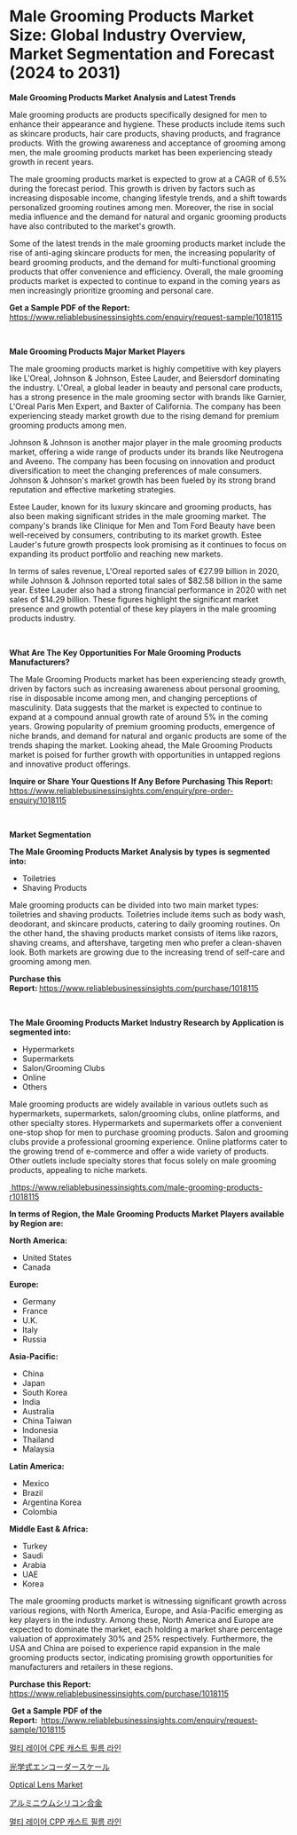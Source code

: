 <p><h1>Male Grooming Products Market Size: Global Industry Overview, Market Segmentation and Forecast (2024 to 2031)</h1></p><p><strong>Male Grooming Products Market Analysis and Latest Trends</strong></p>
<p><p>Male grooming products are products specifically designed for men to enhance their appearance and hygiene. These products include items such as skincare products, hair care products, shaving products, and fragrance products. With the growing awareness and acceptance of grooming among men, the male grooming products market has been experiencing steady growth in recent years.</p><p>The male grooming products market is expected to grow at a CAGR of 6.5% during the forecast period. This growth is driven by factors such as increasing disposable income, changing lifestyle trends, and a shift towards personalized grooming routines among men. Moreover, the rise in social media influence and the demand for natural and organic grooming products have also contributed to the market's growth.</p><p>Some of the latest trends in the male grooming products market include the rise of anti-aging skincare products for men, the increasing popularity of beard grooming products, and the demand for multi-functional grooming products that offer convenience and efficiency. Overall, the male grooming products market is expected to continue to expand in the coming years as men increasingly prioritize grooming and personal care.</p></p>
<p><strong>Get a Sample PDF of the Report:&nbsp;</strong> <a href="https://www.reliablebusinessinsights.com/enquiry/request-sample/1018115">https://www.reliablebusinessinsights.com/enquiry/request-sample/1018115</a></p>
<p>&nbsp;</p>
<p><strong>Male Grooming Products Major Market Players</strong></p>
<p><p>The male grooming products market is highly competitive with key players like L'Oreal, Johnson & Johnson, Estee Lauder, and Beiersdorf dominating the industry. L'Oreal, a global leader in beauty and personal care products, has a strong presence in the male grooming sector with brands like Garnier, L'Oreal Paris Men Expert, and Baxter of California. The company has been experiencing steady market growth due to the rising demand for premium grooming products among men.</p><p>Johnson & Johnson is another major player in the male grooming products market, offering a wide range of products under its brands like Neutrogena and Aveeno. The company has been focusing on innovation and product diversification to meet the changing preferences of male consumers. Johnson & Johnson's market growth has been fueled by its strong brand reputation and effective marketing strategies.</p><p>Estee Lauder, known for its luxury skincare and grooming products, has also been making significant strides in the male grooming market. The company's brands like Clinique for Men and Tom Ford Beauty have been well-received by consumers, contributing to its market growth. Estee Lauder's future growth prospects look promising as it continues to focus on expanding its product portfolio and reaching new markets.</p><p>In terms of sales revenue, L'Oreal reported sales of €27.99 billion in 2020, while Johnson & Johnson reported total sales of $82.58 billion in the same year. Estee Lauder also had a strong financial performance in 2020 with net sales of $14.29 billion. These figures highlight the significant market presence and growth potential of these key players in the male grooming products industry.</p></p>
<p>&nbsp;</p>
<p><strong>What Are The Key Opportunities For Male Grooming Products Manufacturers?</strong></p>
<p><p>The Male Grooming Products market has been experiencing steady growth, driven by factors such as increasing awareness about personal grooming, rise in disposable income among men, and changing perceptions of masculinity. Data suggests that the market is expected to continue to expand at a compound annual growth rate of around 5% in the coming years. Growing popularity of premium grooming products, emergence of niche brands, and demand for natural and organic products are some of the trends shaping the market. Looking ahead, the Male Grooming Products market is poised for further growth with opportunities in untapped regions and innovative product offerings.</p></p>
<p><strong>Inquire or Share Your Questions If Any Before Purchasing This Report:</strong> <a href="https://www.reliablebusinessinsights.com/enquiry/pre-order-enquiry/1018115">https://www.reliablebusinessinsights.com/enquiry/pre-order-enquiry/1018115</a></p>
<p>&nbsp;</p>
<p><strong>Market Segmentation</strong></p>
<p><strong>The Male Grooming Products Market Analysis by types is segmented into:</strong></p>
<p><ul><li>Toiletries</li><li>Shaving Products</li></ul></p>
<p><p>Male grooming products can be divided into two main market types: toiletries and shaving products. Toiletries include items such as body wash, deodorant, and skincare products, catering to daily grooming routines. On the other hand, the shaving products market consists of items like razors, shaving creams, and aftershave, targeting men who prefer a clean-shaven look. Both markets are growing due to the increasing trend of self-care and grooming among men.</p></p>
<p><strong>Purchase this Report:&nbsp;</strong><a href="https://www.reliablebusinessinsights.com/purchase/1018115">https://www.reliablebusinessinsights.com/purchase/1018115</a></p>
<p>&nbsp;</p>
<p><strong>The Male Grooming Products Market Industry Research by Application is segmented into:</strong></p>
<p><ul><li>Hypermarkets</li><li>Supermarkets</li><li>Salon/Grooming Clubs</li><li>Online</li><li>Others</li></ul></p>
<p><p>Male grooming products are widely available in various outlets such as hypermarkets, supermarkets, salon/grooming clubs, online platforms, and other specialty stores. Hypermarkets and supermarkets offer a convenient one-stop shop for men to purchase grooming products. Salon and grooming clubs provide a professional grooming experience. Online platforms cater to the growing trend of e-commerce and offer a wide variety of products. Other outlets include specialty stores that focus solely on male grooming products, appealing to niche markets.</p></p>
<p><a href="https://www.reliablebusinessinsights.com/male-grooming-products-r1018115">&nbsp;https://www.reliablebusinessinsights.com/male-grooming-products-r1018115</a></p>
<p><strong>In terms of Region, the Male Grooming Products Market Players available by Region are:</strong></p>
<p>
    <p> <strong> North America: </strong>
        <ul>
            <li>United States</li>
            <li>Canada</li>
        </ul>
        </p> 
    <p> <strong> Europe: </strong>
        <ul>
            <li>Germany</li>
            <li>France</li>
            <li>U.K.</li>
            <li>Italy</li>
            <li>Russia</li>
        </ul>
        </p> 
    <p> <strong> Asia-Pacific: </strong>
        <ul>
            <li>China</li>
            <li>Japan</li>
            <li>South Korea</li>
            <li>India</li>
            <li>Australia</li>
            <li>China Taiwan</li>
            <li>Indonesia</li>
            <li>Thailand</li>
            <li>Malaysia</li>
        </ul>
        </p> 
    <p> <strong> Latin America: </strong>
        <ul>
            <li>Mexico</li>
            <li>Brazil</li>
            <li>Argentina Korea</li>
            <li>Colombia</li>
        </ul>
        </p> 
    <p> <strong> Middle East & Africa: </strong>
        <ul>
            <li>Turkey</li>
            <li>Saudi</li>
            <li>Arabia</li>
            <li>UAE</li>
            <li>Korea</li>
        </ul>
    </p>
    </p>
<p><p>The male grooming products market is witnessing significant growth across various regions, with North America, Europe, and Asia-Pacific emerging as key players in the industry. Among these, North America and Europe are expected to dominate the market, each holding a market share percentage valuation of approximately 30% and 25% respectively. Furthermore, the USA and China are poised to experience rapid expansion in the male grooming products sector, indicating promising growth opportunities for manufacturers and retailers in these regions.</p></p>
<p><strong>Purchase this Report: </strong><a href="https://www.reliablebusinessinsights.com/purchase/1018115">https://www.reliablebusinessinsights.com/purchase/1018115</a></p>
<p>&nbsp;<strong>Get a Sample PDF of the Report:&nbsp;&nbsp;</strong><a href="https://www.reliablebusinessinsights.com/enquiry/request-sample/1018115">https://www.reliablebusinessinsights.com/enquiry/request-sample/1018115</a></p>
<p><strong></strong></p>
<p><p><a href="https://github.com/kvbohdfy111/Market-Research-Report-List-1/blob/main/6858287150800.md">멀티 레이어 CPE 캐스트 필름 라인</a></p><p><a href="https://github.com/adcxff01450218/Market-Research-Report-List-2/blob/main/7595794143053.md">光学式エンコーダースケール</a></p><p><a href="https://github.com/ajiariaa/Market-Research-Report-List-1/blob/main/optical-lens-market.md">Optical Lens Market</a></p><p><a href="https://github.com/ReyesKohler20231/Market-Research-Report-List-2/blob/main/1740727143054.md">アルミニウムシリコン合金</a></p><p><a href="https://github.com/EthaWolf/Market-Research-Report-List-1/blob/main/2812826150799.md">멀티 레이어 CPP 캐스트 필름 라인</a></p></p>